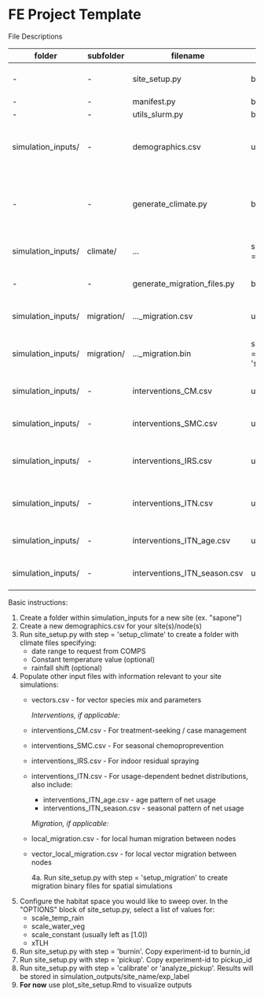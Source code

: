 # FE Project Template

File Descriptions


| folder    | subfolder | filename| generated by? |  description |
| -------- | ---------- | --- | ------------- | ------------- |
| -|- | site_setup.py | built-in | actual script that is executed to generate input files ("setup_climate" or "setup_migration"), run simulations ("burnin" or "pickup") and analyze outputs ("calibrate") | 
|- | -| manifest.py | built-in | helper for setting input/output/experiment paths| 
|- |- | utils_slurm.py | built-in | helper for buld_burnin_df used to serialize simulations. | 
| simulation_inputs/ | - | demographics.csv | user | Describes location of site(s) to include in simulations. Required to generate climate or migration files before running any simulations.<br> Columns: node_id, pop, lat, lon <br> Be very careful adding new columns, as the `to_csv()` function of emodpi-api demographics may automatically recognize them as parameters |
|- |- | generate_climate.py | built-in | Creates weather files for nodes in `demographics.csv` over a specified date range, with options for<br>- constant temperature<br>- shifted rainfall.<br> Stores files in simulation_inputs/\<site_name>/climate/\<DateRange>/\<RainShift_Temperature>/|
| simulation_inputs/ | climate/   | ... | site_setup: step = 'setup_climate' | Subfolders containing weather files created by `generate_climate.py` during the "setup_climate" step. Each will be named according to <site_name>/\<DateRange>/\<RainShift_Temperature>|
|- |- | generate_migration_files.py | built-in | For multi-node simulations, builds migration binary files from input .csv files that exist in simulation_inputs/migration/ for the migration types listed in the migration_files dictionary within the "OPTIONS" block of `site_setup.py`|
| simulation_inputs/ | migration/ | ..._migration.csv | user  | Input spreadsheet describing migration between nodes in spatial simulations. Ex. local_migration.csv, vector_local_migration.csv, etc. <br> Columns are FromNode, ToNode, Rate **without headers** |
| simulation_inputs/ | migration/ | ..._migration.bin | site_setup: step = 'setup_migration'  | Migration binary files created by `generate_migration_files.py` during the "setup_migration" step. Each will match the corresponding name and migration type based on the input .csv files (above) and the migration_files dictionary in the "OPTIONS" block of `site_setup.py` |
| simulation_inputs/ | - | interventions_CM.csv | user | input file to setup Case Management via `add_treatment_seeking`.<br>Columns: node_id, phase, start_day, duration, trigger, age_min, age_max, coverage, seek, rate, drug, year |
| simulation_inputs/ | - | interventions_SMC.csv | user | input to setup Seasonal Malaria Chemoprevention via `add_drug_campaign` with drug-code 'SPA'.<br>Columns: node_id, phase, year, round, start_day, coverage|
| simulation_inputs/ | - | interventions_IRS.csv | user | input file to setup Indoor Residual Spraying via `scheduled_IRSHousingModification`.<br>Columns: node_id, phase,year, start_day, coverage, kill_effect, kill_duration, kill_decay, repel_effect, repel_duration, repel_decay, insecticide_name|
| simulation_inputs/ | - | interventions_ITN.csv | user | input file 1/3 to setup distribution of insecticide-treated bednets via `scheduled_usageDependentBednet`.<br>Columns: node_id,	phase,	year	start_day,	kill_effect,	kill_decay,	block_effect,	block_decay,	discard_k,	discard_l,	coverage|
| simulation_inputs/ | - | interventions_ITN_age.csv | user | input file 2/3 to setup distribution of insecticide-treated bednets via `scheduled_usageDependentBednet`.<br>Columns: node_id,	phase,	year,	age,	age_usage | 
| simulation_inputs/ | - | interventions_ITN_season.csv | user | input file 3/3 to setup distribution of insecticide-treated bednets via `scheduled_usageDependentBednet`.<br>Columns: node_id,	season_time,	season_usage | 


Basic instructions:

1. Create a folder within simulation_inputs for a new site (ex. "sapone")
2. Create a new demographics.csv for your site(s)/node(s)
3. Run site_setup.py with step = 'setup_climate' to create a folder with climate files specifying:
     - date range to request from COMPS
     - Constant temperature value (optional)
     - rainfall shift (optional)
4. Populate other input files with information relevant to your site simulations:
     - vectors.csv - for vector species mix and parameters

       *Interventions, if applicable:*
     - interventions_CM.csv - For treatment-seeking / case management
     - interventions_SMC.csv - For seasonal chemoproprevention 
     - interventions_IRS.csv - For indoor residual spraying
     - interventions_ITN.csv - For usage-dependent bednet distributions, also include:
         - interventions_ITN_age.csv     - age pattern of net usage
         - interventions_ITN_season.csv  - seasonal pattern of net usage
       
       *Migration, if applicable:*
    - local_migration.csv - for local human migration between nodes
    - vector_local_migration.csv - for local vector migration between nodes
      
      4a. Run site_setup.py with step = 'setup_migration' to create migration binary files for spatial simulations
5. Configure the habitat space you would like to sweep over. In the "OPTIONS" block of site_setup.py, select a list of values for:  
     - scale_temp_rain
     - scale_water_veg
     - scale_constant (usually left as [1.0])
     - xTLH 
6. Run site_setup.py with step = 'burnin'. Copy experiment-id to burnin_id
7. Run site_setup.py with step = 'pickup'. Copy experiment-id to pickup_id
8. Run site_setup.py with step = 'calibrate' or 'analyze_pickup'. Results will be stored in simulation_outputs/site_name/exp_label
9. **For now** use plot_site_setup.Rmd to visualize outputs
